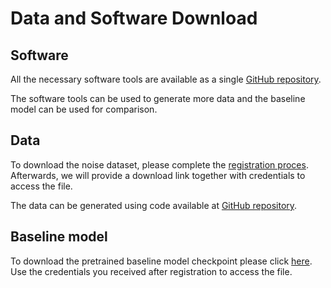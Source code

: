 # Data and Software Download

## Software

All the necessary software tools are available as a single [GitHub repository](https://github.com/cogmhear/avse_challenge).

The software tools can be used to generate more data and the baseline model can be used for comparison.

## Data

To download the noise dataset, please complete the [registration proces](https://challenge.cogmhear.org/#/getting-started/register). Afterwards, we will provide a download link together with credentials to access the file.

The data can be generated using code available at [GitHub repository](https://github.com/cogmhear/avse_challenge).

## Baseline model

To download the pretrained baseline model checkpoint please click [here](https://data.cstr.ed.ac.uk/cogmhear/protected/avsec2_ckpt.zip). 
Use the credentials you received after registration to access the file. 

